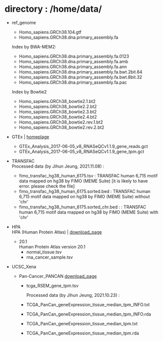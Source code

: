 # directory : /home/data/
- ref_genome
  - Homo_sapiens.GRCh38.104.gtf
  - Homo_sapiens.GRCh38.dna.primary_assembly.fa
  
  Index by BWA-MEM2:
  - Homo_sapiens.GRCh38.dna.primary_assembly.fa.0123
  - Homo_sapiens.GRCh38.dna.primary_assembly.fa.amb
  - Homo_sapiens.GRCh38.dna.primary_assembly.fa.ann
  - Homo_sapiens.GRCh38.dna.primary_assembly.fa.bwt.2bit.64
  - Homo_sapiens.GRCh38.dna.primary_assembly.fa.bwt.8bit.32
  - Homo_sapiens.GRCh38.dna.primary_assembly.fa.pac  
  
  Index by Bowtie2
  - Homo_sapiens.GRCh38_bowtie2.1.bt2
  - Homo_sapiens.GRCh38_bowtie2.2.bt2
  - Homo_sapiens.GRCh38_bowtie2.3.bt2
  - Homo_sapiens.GRCh38_bowtie2.4.bt2
  - Homo_sapiens.GRCh38_bowtie2.rev.1.bt2
  - Homo_sapiens.GRCh38_bowtie2.rev.2.bt2
- GTEx | [homeplage](https://gtexportal.org/home/datasets)
  - GTEx_Analysis_2017-06-05_v8_RNASeQCv1.1.9_gene_reads.gct
  - GTEx_Analysis_2017-06-05_v8_RNASeQCv1.1.9_gene_tpm.gct
- TRANSFAC  
   Processed data (by Jihun Jeung, 2021.11.08) :  
  - fimo_transfac_hg38_human_6175.tsv  : TRANSFAC human 6,715 motif data mapped on hg38 by FIMO (MEME Suite)  [it is likely to have error. please check the file]
  - fimo_transfac_hg38_human_6175.sorted.bed : TRANSFAC human 6,715 motif data mapped on hg38 by FIMO (MEME Suite) without 'chr'
  - fimo_transfac_hg38_human_6175.sorted_chr.bed : : TRANSFAC human 6,715 motif data mapped on hg38 by FIMO (MEME Suite) with 'chr'
- HPA  
  HPA (Human Protein Atlas) | [download_page](https://www.proteinatlas.org/about/download)
  - 20.1  
    Human Protein Atlas version 20.1
    - normal_tissue.tsv
    - rna_cancer_sample.tsv
 
- UCSC_Xena
  - Pan-Cancer_PANCAN [download_page](https://xenabrowser.net/datapages/?cohort=TCGA%20Pan-Cancer%20(PANCAN)&removeHub=https%3A%2F%2Fxena.treehouse.gi.ucsc.edu%3A443)
    - tcga_RSEM_gene_tpm.tsv
   
      Processed data (by Jihun Jeung, 2021.10.23) :   
    - TCGA_PanCan_geneExpression_tissue_median_tpm_INFO.txt
    - TCGA_PanCan_geneExpression_tissue_median_tpm_INFO.rda
    - TCGA_PanCan_geneExpression_tissue_median_tpm.txt
    - TCGA_PanCan_geneExpression_tissue_median_tpm.rda
